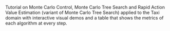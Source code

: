 Tutorial on Monte Carlo Control, Monte Carlo Tree Search and Rapid Action Value Estimation (variant of Monte Carlo Tree Search) applied to the Taxi domain with interactive visual demos and a table that shows the metrics of each algorithm at every step.
